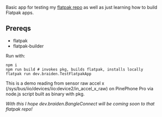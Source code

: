 Basic app for testing my [flatpak repo](https://flatpak.repo.braiden.dev/) as well as just learning how to build Flatpak apps.

## Prereqs
 - flatpak
 - flatpak-builder

Run with:
```shell
npm i
npm run build # invokes pkg, builds flatpak, installs locally
flatpak run dev.braiden.TestFlatpakApp
```

This is a demo reading from sensor raw accel x (/sys/bus/iio/devices/iio:device2/in_accel_x_raw) on PinePhone Pro via node.js script built as binary with pkg.

*With this I hope dev.braiden.BangleConnect will be coming soon to that flatpak repo!*